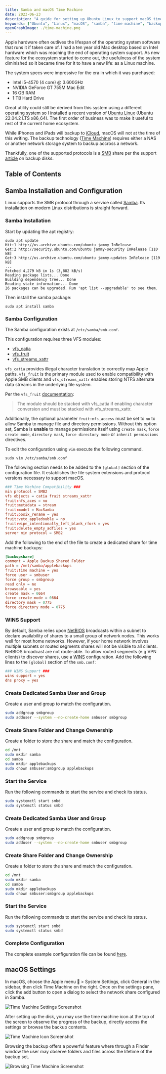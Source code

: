```yaml
---
title: Samba and macOS Time Machine
date: 2023-06-23
description: "A guide for setting up Ubuntu Linux to support macOS time machine backups using Samba."
keywords: ["Ubuntu", "Linux", "macOS", "samba", "time machine", "backup"]
openGraphImage: ./time-machine.png
---
```


Apple hardware often outlives the lifespan of the operating system software that
runs it if taken care of. I had a ten year old Mac desktop based on Intel hardware
which was reaching the end of operating system support. As new feature for the
ecosystem started to come out, the usefulness of the system diminished so it
became time for it to have a new life: as a Linux machine.

The system specs were impressive for the era in which it was purchased:

- Intel i5-4570 (4 core) @ 3.600GHz
- NVIDIA GeForce GT 755M Mac Edit
- 16 GB RAM
- 1 TB Hard Drive

Great utility could still be derived from this system using a different operating
system so I installed a recent version of
[Ubuntu Linux](https://ubuntu.com/download/desktop) (Ubuntu 22.04.2 LTS x86_64).
The first order of business was to make it useful to rest of the current home
ecosystem.

While iPhones and iPads will backup to [iCloud](https://www.apple.com/icloud/),
macOS will not at the time of this writing. The backup technology
([Time Machine](https://support.apple.com/en-us/HT201250)) requires
either a NAS or another network storage system to backup accross a network.

Thankfully, one of the supported protocols is a
[SMB](https://learn.microsoft.com/en-us/windows/win32/fileio/microsoft-smb-protocol-and-cifs-protocol-overview)
share per the support
[article](https://support.apple.com/en-us/HT202784) on backup disks.

<InArticleAdUnit />

## Table of Contents

## Samba Installation and Configuration

Linux supports the SMB protocol through a service called
[Samba](https://www.samba.org/samba/what_is_samba.html). Its installation
on modern Linux distributions is straight forward.

### Samba Installation

Start by updating the apt registry:

```shell{outputLines: 2-10}
sudo apt update
Hit:1 http://us.archive.ubuntu.com/ubuntu jammy InRelease
Get:2 http://security.ubuntu.com/ubuntu jammy-security InRelease [110 kB]
Get:3 http://us.archive.ubuntu.com/ubuntu jammy-updates InRelease [119 kB]
...
Fetched 4,279 kB in 1s (3,882 kB/s)
Reading package lists... Done
Building dependency tree... Done
Reading state information... Done
26 packages can be upgraded. Run 'apt list --upgradable' to see them.
```

Then install the samba package:

```shell
sudo apt install samba
```

### Samba Configuration

The Samba configuration exists at `/etc/samba/smb.conf`.

This configuration requires three VFS modules:

- [vfs_catia](https://www.samba.org/samba/docs/current/man-html/vfs_catia.8.html)
- [vfs_fruit](https://www.samba.org/samba/docs/current/man-html/vfs_fruit.8.html)
- [vfs_streams_xattr](https://www.samba.org/samba/docs/current/man-html/vfs_streams_xattr.8.html)

`vfs_catia` provides illegal character translation to correctly map Apple paths.
`vfs_fruit` is the primary module used to enable compatibility with Apple SMB clients
and `vfs_streams_xattr` enables storing NTFS alternate data streams in the underlying
file system.

Per the `vfs_fruit`
[documentation](https://www.samba.org/samba/docs/current/man-html/vfs_fruit.8.html):

> The module should be stacked with vfs_catia if enabling character conversion
> and must be stacked with vfs_streams_xattr.

Additionally, the optional parameter `fruit:nfs_access` must be set to `no` to
allow Samba to manage file and directory permissions. Without this option set,
Samba is **unable** to manage permissions itself using `create mask`,
`force create mode`, `directory mask`, `force directory mode` or
`inherit permissions` directives.

To edit the configuration using `vim` execute the following command.

```shell
sudo vim /etc/samba/smb.conf
```

The following section needs to be added to the `[global]` section of
the configuration file. It establishes the file system extensions
and protocol versions necessary to support macOS.

```sh:title=smb.conf {3-4}{numberLines: true}
### Time Machine Compatibility ###
min protocol = SMB2
vfs objects = catia fruit streams_xattr
fruit:nfs_aces = no
fruit:metadata = stream
fruit:model = MacSamba
fruit:posix_rename = yes
fruit:veto_appledouble = no
fruit:wipe_intentionally_left_blank_rfork = yes
fruit:delete_empty_adfiles = yes
server min protocol = SMB2
```

Add the following to the end of the file to create a dedicated
share for time machine backups:

```sh:title=smb.conf {4}{numberLines: true}
[backupshare]
comment = Apple Backup Shared Folder
path = /mnt/samba/applebackups
fruit:time machine = yes
force user = smbuser
force group = smbgroup
read only = no
browseable = yes
create mask = 0664
force create mode = 0664
directory mask = 0775
force directory mode = 0775
```

### WINS Support

By default, Samba relies upon [NetBIOS](https://en.wikipedia.org/wiki/NetBIOS_over_TCP/IP)
broadcasts within a subnet to declare availability of shares to a small group of
network nodes. This works well for most home networks. However, if your home network
involves multiple subnets or routed segments shares will not be visible to all clients.
NetBIOS broadcast are not route-able. To allow routed segments (e.g VPN clients) to
discover shares, use a [WINS](https://en.wikipedia.org/wiki/Windows_Internet_Name_Service)
configuration. Add the following lines to the `[global]` section of the `smb.conf`:

```sh:title=smb.conf {numberLines: true}
### WINS Support ###
wins support = yes
dns proxy = yes
```

### Create Dedicated Samba User and Group

Create a user and group to match the configuration.

```bash
sudo addgroup smbgroup
sudo adduser --system --no-create-home smbuser smbgroup
```

### Create Share Folder and Change Ownership

Create a folder to store the share and match the configuration.

```bash
cd /mnt
sudo mkdir samba
cd samba
sudo mkdir applebackups
sudo chown smbuser:smbgroup applebackups
```

### Start the Service

Run the following commands to start the service and check its status.

```bash
sudo systemctl start smbd
sudo systemctl status smbd
```

### Create Dedicated Samba User and Group

Create a user and group to match the configuration.

```bash
sudo addgroup smbgroup
sudo adduser --system --no-create-home smbuser smbgroup
```

### Create Share Folder and Change Ownership

Create a folder to store the share and match the configuration.

```bash
cd /mnt
sudo mkdir samba
cd samba
sudo mkdir applebackups
sudo chown smbuser:smbgroup applebackups
```

### Start the Service

Run the following commands to start the service and check its status.

```bash
sudo systemctl start smbd
sudo systemctl status smbd
```

<InArticleAdUnit />

### Complete Configuration

The complete example configuration file can be found
[here](https://github.com/jpfulton/example-linux-configs/blob/main/etc/samba/smb.conf).

## macOS Settings

In macOS, choose the Apple menu  > System Settings, click General in the sidebar,
then click Time Machine on the right. Once on the settings pane, click the add button
to open a dialog to select the network share configured in Samba.

![Time Machine Settings Screenshot](./timemachine-settings.png)

After setting up the disk, you may use the time machine icon at the top of the
screen to observe the progress of the backup, directly access the settings or
browse the backup contents.

![Time Machine Icon Screenshot](./timemachine-icon-screenshot.png)

Browsing the backup offers a powerful feature where through a Finder
window the user may observe folders and files across the lifetime of the
backup set.

![Browsing Time Machine Screenshot](./time-machine.png)
